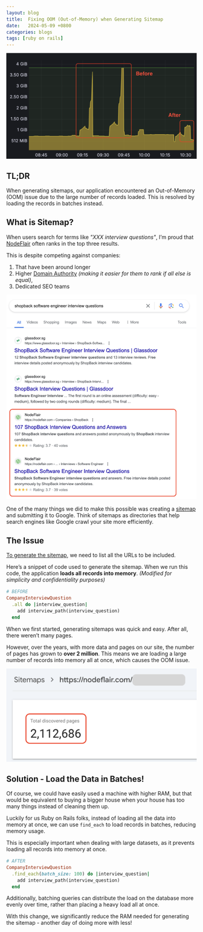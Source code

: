 ```yaml
---
layout: blog
title:  Fixing OOM (Out-of-Memory) when Generating Sitemap
date:   2024-05-09 +0800
categories: blogs
tags: [ruby on rails]
---
```


![](/assets/oom-out-of-memory-when-generating-sitemap.png)

## <b>TL;DR</b>

When generating sitemaps, our application encountered an Out-of-Memory (OOM) issue due to the large number of records loaded. This is resolved by loading the records in batches instead.

## What is Sitemap?

When users search for terms like <i>"XXX interview questions"</i>, I’m proud that [NodeFlair](https://nodeflair.com) often ranks in the top three results.

This is despite competing against companies:
1. That have been around longer
2. Higher [Domain Authority](https://moz.com/learn/seo/domain-authority) <i>(making it easier for them to rank if all else is equal)</i>,
3. Dedicated SEO teams

![](/assets/shopback-interview-questions-seo-demo.png)

One of the many things we did to make this possible was creating a [sitemap](https://developers.google.com/search/docs/crawling-indexing/sitemaps/overview) and submitting it to Google. Think of sitemaps as directories that help search engines like Google crawl your site more efficiently.

## The Issue

[To generate the sitemap](https://github.com/kjvarga/sitemap_generator), we need to list all the URLs to be included.

Here’s a snippet of code used to generate the sitemap. When we run this code, the application <b>loads all records into memory</b>. <i>(Modified for simplicity and confidentiality purposes)</i>
```ruby
# BEFORE
CompanyInterviewQuestion
  .all do |interview_question|
    add interview_path(interview_question)
  end
```

When we first started, generating sitemaps was quick and easy. After all, there weren’t many pages.

However, over the years, with more data and pages on our site, the number of pages has grown to <b>over 2 million</b>. This means we are loading a large number of records into memory all at once, which causes the OOM issue.

![](/assets/sitemap-number-of-pages.png)

## Solution - Load the Data in Batches!

Of course, we could have easily used a machine with higher RAM, but that would be equivalent to buying a bigger house when your house has too many things instead of cleaning them up.

Luckily for us Ruby on Rails folks, instead of loading all the data into memory at once, we can use `find_each` to load records in batches, reducing memory usage.

This is especially important when dealing with large datasets, as it prevents loading all records into memory at once.

```ruby
# AFTER
CompanyInterviewQuestion
  .find_each(batch_size: 100) do |interview_question|
    add interview_path(interview_question)
  end
```

Additionally, batching queries can distribute the load on the database more evenly over time, rather than placing a heavy load all at once.

With this change, we significantly reduce the RAM needed for generating the sitemap - another day of doing more with less!
